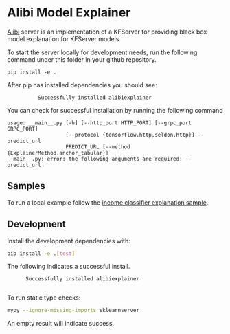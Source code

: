 # Alibi Model Explainer

[Alibi](https://github.com/SeldonIO/alibi) server is an implementation of a KFServer for providing black box model explanation for KFServer models.

To start the server locally for development needs, run the following command under this folder in your github repository. 

```
pip install -e .
```

After pip has installed dependencies you should see:

```
	      Successfully installed alibiexplainer
```

You can check for successful installation by running the following command

```
usage: __main__.py [-h] [--http_port HTTP_PORT] [--grpc_port GRPC_PORT]
                   [--protocol {tensorflow.http,seldon.http}] --predict_url
                   PREDICT_URL [--method {ExplainerMethod.anchor_tabular}]
__main__.py: error: the following arguments are required: --predict_url
```

## Samples

To run a local example follow the [income classifier explanation sample](../../docs/samples/explanation/income/README.md).

## Development

Install the development dependencies with:

```bash
pip install -e .[test]
```

The following indicates a successful install.

```
      Successfully installed alibiexplainer
	      
```

To run static type checks:

```bash
mypy --ignore-missing-imports sklearnserver
```
An empty result will indicate success.


